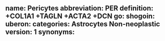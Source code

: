 name: Pericytes
abbreviation: PER
definition: +COL1A1 +TAGLN +ACTA2 +DCN
go: 
shogoin: 
uberon: 
categories: Astrocytes Non-neoplastic
version: 1 
synonyms:
---
